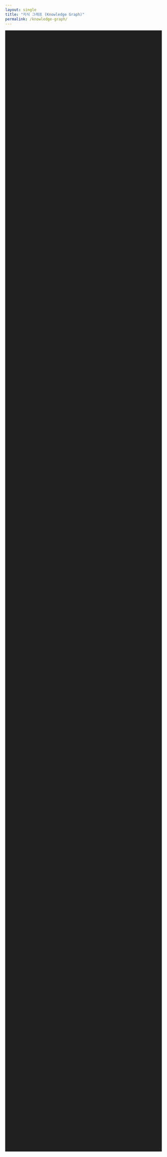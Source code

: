 ```yaml
---
layout: single
title: "지식 그래프 (Knowledge Graph)"
permalink: /knowledge-graph/
---
```


<script type="text/javascript" src="https://unpkg.com/vis-network/standalone/umd/vis-network.min.js"></script>

<div id="mynetwork" style="width: 100%; height: 90vh; background-color: #202020;"></div>

<script type="text/javascript">
  document.addEventListener('DOMContentLoaded', function() {
    var container = document.getElementById('mynetwork');

    fetch('/knowledge-graph.json')
      .then(response => response.json())
      .then(graphData => {
        
        graphData.edges = graphData.edges.filter(edge => edge.from && edge.to);

        const a_nodes = graphData.nodes.map(node => {
          const degree = graphData.edges.filter(edge => edge.from === node.id || edge.to === node.id).length;
          node.value = Math.max(degree, 1); 
          return node;
        });

        var data = {
          nodes: a_nodes,
          edges: graphData.edges
        };

        // =================================================================
        // 옵시디언 스타일을 위한 그래프 옵션 (대폭 수정)
        // =================================================================
        var options = {
          nodes: {
            shape: 'dot',
            borderWidth: 0, // 노드 테두리 제거
            scaling: {
              min: 10,
              max: 40,
              label: {
                min: 14,
                max: 30,
                drawThreshold: 8, // 줌 레벨이 8 이상일 때만 라벨 표시
                maxVisible: 25   // 최대 25개 라벨만 동시 표시
              }
            },
            font: {
              color: '#d3d3d3', // 폰트 색상을 밝은 회색으로 변경
              size: 16,
              face: 'sans-serif',
              strokeWidth: 0 // 폰트 테두리 제거
            }
          },
          edges: {
            width: 0.5, // 연결선을 더 가늘게
            color: {
              color: '#505050', // 연결선 색상을 은은한 회색으로
              highlight: '#848484'
            },
            smooth: {
              type: 'continuous'
            }
          },
          physics: {
            // 노드 간 거리를 확보하고 자연스러운 배치를 위한 물리엔진 설정
            solver: 'forceAtlas2Based',
            forceAtlas2Based: {
              gravitationalConstant: -100, // 서로 밀어내는 힘을 강하게 (노드 간격 확보)
              centralGravity: 0.01,
              springLength: 200, // 연결된 노드 간의 기본 거리를 길게
              springConstant: 0.05,
              avoidOverlap: 0.5 // 노드가 겹치지 않도록 하는 강도
            },
            minVelocity: 0.75,
            stabilization: {
              iterations: 200
            }
          },
          interaction: {
            hover: true, // 마우스를 올렸을 때 하이라이트
            tooltipDelay: 200,
            hideEdgesOnDrag: true
          }
        };
        // =================================================================

        var network = new vis.Network(container, data, options);

        network.on("click", function (params) {
            if (params.nodes.length > 0) {
                var nodeId = params.nodes[0];
                var node = data.nodes.find(n => n.id === nodeId);
                if (node && node.url) {
                    window.open(node.url, '_blank');
                }
            }
        });
      });
  });
</script>
